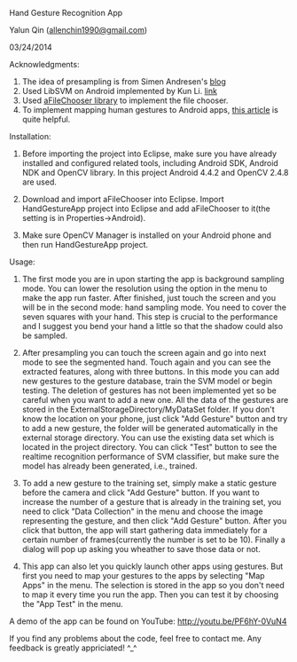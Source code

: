 Hand Gesture Recognition App

Yalun Qin (allenchin1990@gmail.com)

03/24/2014

Acknowledgments:

1. The idea of presampling is from Simen Andresen's [blog](http://simena86.github.io/blog/2013/08/12/hand-tracking-and-recognition-with-opencv/) 
2. Used LibSVM on Android implemented by Kun Li.
   [link](https://github.com/cnbuff410/Libsvm-androidjni)
3. Used [aFileChooser library](https://github.com/iPaulPro/aFileChooser) to
   implement the file chooser.
4. To implement mapping human gestures to Android apps, [this article](http://blog.csdn.net/qinjuning/article/details/6867806) is quite helpful.

Installation:

1. Before importing the project into Eclipse, make sure you have already
installed and configured related tools, including Android SDK, Android NDK and OpenCV
library. In this project Android 4.4.2 and OpenCV 2.4.8 are used. 

2. Download and import aFileChooser into Eclipse. Import HandGestureApp project into
Eclipse and add aFileChooser to it(the setting is in Properties->Android).

3. Make sure OpenCV Manager is installed on your Android phone and then run
HandGestureApp project.

Usage:

1. The first mode you are in upon starting the app is background sampling
mode. You can lower the resolution using the option in the menu to make the app run faster.
After finished, just touch the screen and you will be in the second mode: hand
sampling mode. You need to cover the seven squares with your hand. This step
is crucial to the performance and I suggest you bend your hand a little so that
the shadow could also be sampled. 

2. After presampling you can touch the screen again and go into next mode to
see the segmented hand. Touch again and you can see the extracted features,
along with three buttons. In this mode you can add new gestures to the gesture
database, train the SVM model or begin testing. The deletion of gestures has not been implemented yet so be careful when you want to add a new one. All the data of the
gestures are stored in the ExternalStorageDirectory/MyDataSet folder. If you
don't know the location on your phone, just click "Add Gesture" button and try
to add a new gesture, the folder will be generated automatically in the
external storage directory. You can use the existing data set which
is located in the project directory. You can click "Test" button to see the
realtime recognition performance of SVM classifier, but make sure the model has
already been generated, i.e., trained. 

3. To add a new gesture to the training set, simply make a static gesture
   before the camera and click "Add Gesture" button. If you want to increase
   the number of a gesture that is already in the training set, you need to
   click "Data Collection" in the menu and choose the image representing the
   gesture, and then click "Add Gesture" button. After you click that button,
   the app will start gathering data immediately for a certain number of
   frames(currently the number is set to be 10). Finally a dialog will pop up
   asking you wheather to save those data or not.

4. This app can also let you quickly launch other apps using gestures. But first you need to
map your gestures to the apps by selecting "Map Apps" in the menu. The
selection is stored in the app so you don't need to map it every time you run
the app. Then you can test it by choosing the "App Test" in the menu.

A demo of the app can be found on YouTube: http://youtu.be/PF6hY-0VuN4

If you find any problems about the code, feel free to contact me. Any feedback
is greatly appriciated! ^_^
